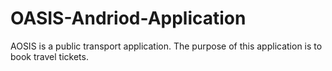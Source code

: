 # OASIS-Andriod-Application
AOSIS is a public transport application. The purpose of this application is to book travel tickets.
